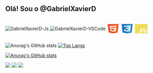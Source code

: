 ## Olá! Sou o @GabrielXavierD
      
<div style="display: inline_block"><br>    
           <img align="center" alt="GabrielXavierD-Js" height="30" width="40" src="https://cdn.jsdelivr.net/gh/devicons/devicon/icons/aftereffects/aftereffects-plain.svg">
           <img align="center" alt="GabrielXavierD-VSCode" height="30" width="40" src="https://cdn.jsdelivr.net/gh/devicons/devicon/icons/vscode/vscode-original.svg" />
           <img align="center" alt="GabrielXavierD-HTML" height="30" width="40" src="https://raw.githubusercontent.com/devicons/devicon/master/icons/html5/html5-original.svg">
           <img align="center" alt="GabrielXavierD-CSS" height="30" width="40" src="https://raw.githubusercontent.com/devicons/devicon/master/icons/css3/css3-original.svg">
           <img align="center" alt="GabrielXavierD-Js" height="30" width="40" src="https://raw.githubusercontent.com/devicons/devicon/master/icons/javascript/javascript-plain.svg">
</div>

##

![Anurag's GitHub stats](https://github-readme-stats.vercel.app/api?username=GabrielXavierD&show_icons=true&bg_color=00000000&text_color=00FF00&title_color=00FF00&icon_color=00FF00&hide_border=true&include_all_commits=true)
[![Top Langs](https://github-readme-stats.vercel.app/api/top-langs/?username=GabrielXavierD&layout=compact&bg_color=00000000&text_color=00FF00&title_color=00FF00&icon_color=00FF00&hide_border=true)](https://github.com/anuraghazra/github-readme-stats)
<br>

   [![Anurag's GitHub stats](https://github-readme-stats.vercel.app/api?username=GabrielXavierD)](https://github.com/anuraghazra/github-readme-stats)
          
<div> 

  <a href="https://www.instagram.com/gabrielxavier._/" target="_blank"><img src="https://img.shields.io/badge/-Instagram-%23E4405F?style=for-the-badge&logo=instagram&logoColor=white" target="_blank"></a>
  <a href = "mailto:gabrielxavierdominguess@gmail.com"><img src="https://img.shields.io/badge/-Gmail-%23333?style=for-the-badge&logo=gmail&logoColor=white" target="_blank"></a>
  <a href="https://www.linkedin.com/in/gabriel-xavierr" target="_blank"><img src="https://img.shields.io/badge/-LinkedIn-%230077B5?style=for-the-badge&logo=linkedin&logoColor=white" target="_blank"></a> 
  
</div>


<!---

![Anurag's GitHub stats](https://github-readme-stats.vercel.app/api?username=GabrielXavierD&show_icons=true&theme=transparent)
[![Harlok's wakatime stats](https://github-readme-stats.vercel.app/api/wakatime?username=GabrielXavierD)](https://github.com/anuraghazra/github-readme-stats)

GabrielXavierD/GabrielXavierD is a ✨ special ✨ repository because its `README.md` (this file) appears on your GitHub profile.
You can click the Preview link to take a look at your changes.
- 👀 I’m interested in ...
- 🌱 I’m currently learning ...
- 💞️ I’m looking to collaborate on ...
- 📫 Contate-me no email: gabrielxavierdominguess@gmail.com
 <a href="https://discord.gg/wagxzStdcR" target="_blank"><img src="https://img.shields.io/badge/Discord-7289DA?style=for-the-badge&logo=discord&logoColor=white" target="_blank"></a> 
  <a href="https://www.youtube.com/channel/UC_-uuuZbY0AAt9CViNzvc-Q" target="_blank"><img src="https://img.shields.io/badge/YouTube-FF0000?style=for-the-badge&logo=youtube&logoColor=white" target="_blank"></a>
--->
